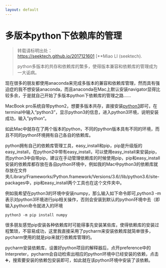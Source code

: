 ```yaml
---
layout: default
---
```


多版本python下依赖库的管理
===========================================

>转载请标明出处：  
>https://seektech.github.io/2017121601 [**Miao LI (seektech). 
>
>python多版本的共存和依赖库的繁多，使得版本兼容和依赖库的管理成为一大诟病。

现在很多的朋友都使用anaconda来完成多版本的兼容和依赖库管理，然而具有强迫症的我不想安装anaconda，而且anaconda在Mac上默认安装navigator显得比较多余，于是就自己开始了多版本python下依赖库的管理之路…...

MacBook pro系统自带python2，想要多版本共存，直接安装[python3](https://www.python.org/downloads/)即可，在terminal中输入“python3”，显示python3的信息，进入python3环境，说明安装成功，输入”python“。

如此Mac中就存在了两个版本的python，不同的python版本具有不同的环境，而且不同的python环境拥有自己各自的依赖库。

python拥有自己的依赖库管理工具，easy_install和pip，pip是升级版的easy_install，在python2中带有easy_install，可以使用easy_install来安装pip，而python3中自带pip，建议在手动管理依赖库的时候使用pip，pip和easy_install安装的依赖库都存放在各自python环境中，例如我的Mac中python3的依赖库就存放在文件夹/Library/Frameworks/Python.framework/Versions/3.6//lib/python3.6/site-packages中，pip和easy_install两个工具也在这个文件夹中。

例如我希望在python3的环境中安装numpy，那么输入如下命令即可,python3 -m 表示对python3环境进行pip相关操作，否则会安装到默认的python环境中去（即输入python命令就进入的环境

``` python3 -m pip install numpy ```

很多朋友感觉pip安装各种依赖库时可能得事先安装某些库，使得依赖库的安装过程繁琐，不容易成功，这里我直接采用了pycharm来安装依赖库就简单很多，pycharm使用的就是pip来就行依赖库管理的。

pycharm安装依赖库，设置好python项目的解释器后，点开preference中的Interpreter，pycharm会自动检索出相应的python环境中已经安装的依赖，点击➕，搜索要安装的依赖包安装即可，如此就在该python环境中安装了该依赖。